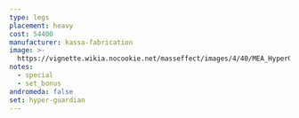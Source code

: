 ```yaml
---
type: legs
placement: heavy
cost: 54400
manufacturer: kassa-fabrication
image: >-
  https://vignette.wikia.nocookie.net/masseffect/images/4/40/MEA_HyperGuardian_Legs.png/revision/latest/scale-to-width-down/350?cb=20180505031245
notes:
  - special
  - set_bonus
andromeda: false
set: hyper-guardian
---
```

